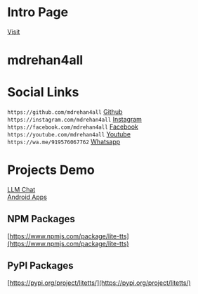# Intro Page
[Visit](https://mdrehan4all.pages.dev)

# mdrehan4all

# Social Links
`https://github.com/mdrehan4all` [Github](https://github.com/mdrehan4all) <br/>
`https://instagram.com/mdrehan4all` [Instagram](https://instagram.com/mdrehan4all) <br/>
`https://facebook.com/mdrehan4all` [Facebook](https://facebook.com/mdrehan4all) <br/>
`https://youtube.com/mdrehan4all` [Youtube](https://youtube.com/mdrehan4all) <br/>
`https://wa.me/919576067762` [Whatsapp](https://wa.me/919576067762) <br/>

# Projects Demo
[LLM Chat](https://llmchat.in)  
[Android Apps](https://play.google.com/store/search?q=pub%3ARnet%20Softwares&c=apps)

## NPM Packages
[https://www.npmjs.com/package/lite-tts](https://www.npmjs.com/package/lite-tts)

## PyPI Packages
[https://pypi.org/project/litetts/](https://pypi.org/project/litetts/)

